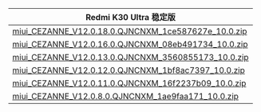 | Redmi K30 Ultra  稳定版    |
| ---- |
| [miui_CEZANNE_V12.0.18.0.QJNCNXM_1ce587627e_10.0.zip](https://hugeota.d.miui.com/V12.0.18.0.QJNCNXM/miui_CEZANNE_V12.0.18.0.QJNCNXM_1ce587627e_10.0.zip)    |
| [miui_CEZANNE_V12.0.16.0.QJNCNXM_08eb491734_10.0.zip](https://hugeota.d.miui.com/V12.0.16.0.QJNCNXM/miui_CEZANNE_V12.0.16.0.QJNCNXM_08eb491734_10.0.zip)    |
| [miui_CEZANNE_V12.0.13.0.QJNCNXM_3560855173_10.0.zip](https://hugeota.d.miui.com/V12.0.13.0.QJNCNXM/miui_CEZANNE_V12.0.13.0.QJNCNXM_3560855173_10.0.zip)    |
| [miui_CEZANNE_V12.0.12.0.QJNCNXM_1bf8ac7397_10.0.zip](https://hugeota.d.miui.com/V12.0.12.0.QJNCNXM/miui_CEZANNE_V12.0.12.0.QJNCNXM_1bf8ac7397_10.0.zip)    |
| [miui_CEZANNE_V12.0.11.0.QJNCNXM_16f2237b09_10.0.zip](https://hugeota.d.miui.com/V12.0.11.0.QJNCNXM/miui_CEZANNE_V12.0.11.0.QJNCNXM_16f2237b09_10.0.zip)    |
| [miui_CEZANNE_V12.0.8.0.QJNCNXM_1ae9faa171_10.0.zip](https://hugeota.d.miui.com/V12.0.8.0.QJNCNXM/miui_CEZANNE_V12.0.8.0.QJNCNXM_1ae9faa171_10.0.zip)    |
